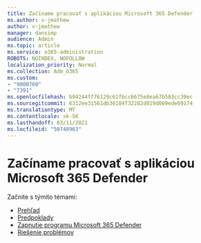 ```yaml
---
title: Začíname pracovať s aplikáciou Microsoft 365 Defender
ms.author: v-jmathew
author: v-jmathew
manager: dansimp
audience: Admin
ms.topic: article
ms.service: o365-administration
ROBOTS: NOINDEX, NOFOLLOW
localization_priority: Normal
ms.collection: Adm_O365
ms.custom:
- "9000760"
- "7391"
ms.openlocfilehash: b94244ff76129c61fbcc6675e8ea67b583cc39ec
ms.sourcegitcommit: 6312ee31561db36104f32282d019d069ede69174
ms.translationtype: MT
ms.contentlocale: sk-SK
ms.lasthandoff: 03/11/2021
ms.locfileid: "50748963"
---
```

# <a name="get-started-with-microsoft-365-defender"></a>Začíname pracovať s aplikáciou Microsoft 365 Defender

Začnite s týmito témami:

- [Prehľad](https://docs.microsoft.com/microsoft-365/security/mtp/microsoft-threat-protection)
- [Predpoklady](https://docs.microsoft.com/microsoft-365/security/mtp/prerequisites)
- [Zapnutie programu Microsoft 365 Defender](https://docs.microsoft.com/microsoft-365/security/mtp/mtp-enable)
- [Riešenie problémov](https://docs.microsoft.com/microsoft-365/security/mtp/troubleshoot)
